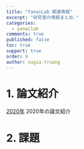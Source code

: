 ```yaml
---
title: "YanaiLab 関連情報"
excerpt: "研究室の情報まとめ."
categories: 
  - yanailab
comments: true
published: false
toc: true
support: true
order: 9
author: vugia.truong
---
```


# 1. 論文紹介

[2020年](/yanailab/001_ronbun_2020/)
2020年の論文紹介

# 2. 課題

